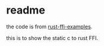 # readme

the code is from [rust-ffi-examples](https://github.com/alexcrichton/rust-ffi-examples).

this is to show the static c to rust FFI.

